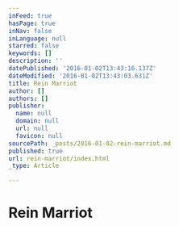 ```yaml
---
inFeed: true
hasPage: true
inNav: false
inLanguage: null
starred: false
keywords: []
description: ''
datePublished: '2016-01-02T13:43:16.137Z'
dateModified: '2016-01-02T13:43:03.631Z'
title: Rein Marriot
author: []
authors: []
publisher:
  name: null
  domain: null
  url: null
  favicon: null
sourcePath: _posts/2016-01-02-rein-marriot.md
published: true
url: rein-marriot/index.html
_type: Article

---
```

# Rein Marriot